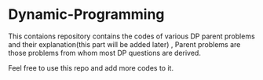 # Dynamic-Programming
This contaions repository contains the codes of various DP parent problems and their explanation(this part will be added later) , Parent problems are those problems from whom most DP questions are derived.   

Feel free to use this repo and add more codes to it.
